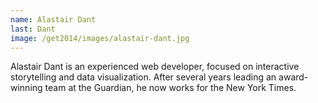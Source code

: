 ```yaml
---
name: Alastair Dant
last: Dant
image: /get2014/images/alastair-dant.jpg
---
```


Alastair Dant is an experienced web developer, focused on interactive storytelling and data visualization. After several years leading an award-winning team at the Guardian, he now works for the New York Times.
